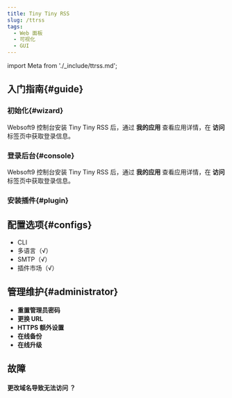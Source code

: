 ```yaml
---
title: Tiny Tiny RSS
slug: /ttrss
tags:
  - Web 面板
  - 可视化
  - GUI
---
```


import Meta from './_include/ttrss.md';

<Meta name="meta" />

## 入门指南{#guide}

### 初始化{#wizard}

Websoft9 控制台安装 Tiny Tiny RSS 后，通过 **我的应用** 查看应用详情，在 **访问** 标签页中获取登录信息。  

### 登录后台{#console}

Websoft9 控制台安装 Tiny Tiny RSS 后，通过 **我的应用** 查看应用详情，在 **访问** 标签页中获取登录信息。  

### 安装插件{#plugin}

## 配置选项{#configs}

- CLI
- 多语言（√）
- SMTP（√）
- 插件市场（√）

## 管理维护{#administrator}

- **重置管理员密码**
- **更换 URL**
- **HTTPS 额外设置**
- **在线备份**
- **在线升级**

## 故障

#### 更改域名导致无法访问 ？